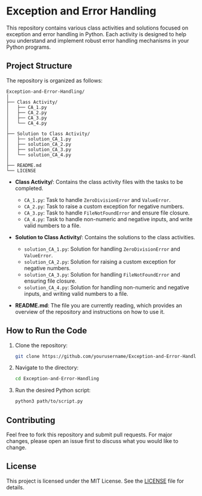 # Exception and Error Handling

This repository contains various class activities and solutions focused on exception and error handling in Python. Each activity is designed to help you understand and implement robust error handling mechanisms in your Python programs.

## Project Structure

The repository is organized as follows:

```
Exception-and-Error-Handling/
│
├── Class Activity/
│   ├── CA_1.py
│   ├── CA_2.py
│   ├── CA_3.py
│   └── CA_4.py
│
├── Solution to Class Activity/
│   ├── solution_CA_1.py
│   ├── solution_CA_2.py
│   ├── solution_CA_3.py
│   └── solution_CA_4.py
│
├── README.md
└── LICENSE
```

- **Class Activity/**: Contains the class activity files with the tasks to be completed.
    - `CA_1.py`: Task to handle `ZeroDivisionError` and `ValueError`.
    - `CA_2.py`: Task to raise a custom exception for negative numbers.
    - `CA_3.py`: Task to handle `FileNotFoundError` and ensure file closure.
    - `CA_4.py`: Task to handle non-numeric and negative inputs, and write valid numbers to a file.

- **Solution to Class Activity/**: Contains the solutions to the class activities.
    - `solution_CA_1.py`: Solution for handling `ZeroDivisionError` and `ValueError`.
    - `solution_CA_2.py`: Solution for raising a custom exception for negative numbers.
    - `solution_CA_3.py`: Solution for handling `FileNotFoundError` and ensuring file closure.
    - `solution_CA_4.py`: Solution for handling non-numeric and negative inputs, and writing valid numbers to a file.

- **README.md**: The file you are currently reading, which provides an overview of the repository and instructions on how to use it.

## How to Run the Code

1. Clone the repository:
    ```sh
    git clone https://github.com/yourusername/Exception-and-Error-Handling.git
    ```
2. Navigate to the directory:
    ```sh
    cd Exception-and-Error-Handling
    ```
3. Run the desired Python script:
    ```sh
    python3 path/to/script.py
    ```

## Contributing

Feel free to fork this repository and submit pull requests. For major changes, please open an issue first to discuss what you would like to change.

## License

This project is licensed under the MIT License. See the [LICENSE](LICENSE) file for details.

